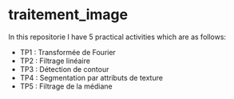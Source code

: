 # traitement_image

In this repositorie I have 5 practical activities which are as follows:
  - TP1 : Transformée de Fourier
  - TP2 : Filtrage linéaire
  - TP3 : Détection de contour
  - TP4 : Segmentation par attributs de texture
  - TP5 : Filtrage de la médiane
